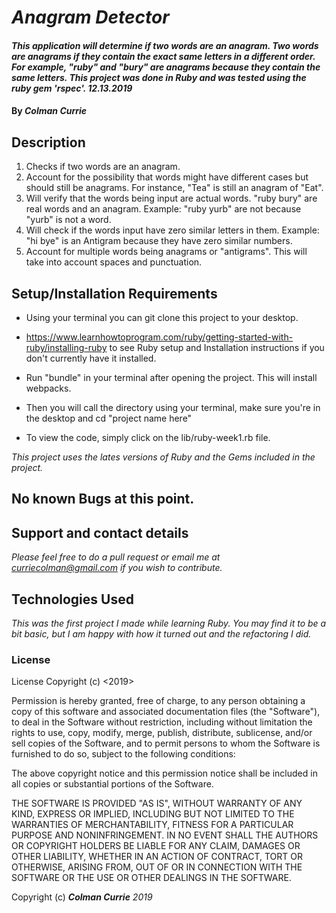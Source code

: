 # _Anagram Detector_

#### _This application will determine if two words are an anagram. Two words are anagrams if they contain the exact same letters in a different order. For example, "ruby" and "bury" are anagrams because they contain the same letters. This project was done in Ruby and was tested using the ruby gem 'rspec'. 12.13.2019_

#### By _**Colman Currie**_

## Description

1. Checks if two words are an anagram.
2. Account for the possibility that words might have different cases but should still be anagrams. For instance, "Tea" is still an anagram of "Eat".
3. Will verify that the words being input are actual words. "ruby bury" are real words and an anagram. Example: "ruby yurb" are not because "yurb" is not a word.
4. Will check if the words input have zero similar letters in them. Example: "hi bye" is an Antigram because they have zero similar numbers.
5. Account for multiple words being anagrams or "antigrams". This will take into account spaces and punctuation.

## Setup/Installation Requirements

* Using your terminal you can git clone this project to your desktop.

* https://www.learnhowtoprogram.com/ruby/getting-started-with-ruby/installing-ruby to see Ruby setup and Installation instructions if you don't currently have it installed.

* Run "bundle" in your terminal after opening the project. This will install webpacks.

* Then you will call the directory using your terminal, make sure you're in the desktop and cd "project name here"

* To view the code, simply click on the lib/ruby-week1.rb file.




_This project uses the lates versions of Ruby and the Gems included in the project._

## No known Bugs at this point.



## Support and contact details

_Please feel free to do a pull request or email me at curriecolman@gmail.com if you wish to contribute._

## Technologies Used

_This was the first project I made while learning Ruby. You may find it to be a bit basic, but I am happy with how it turned out and the refactoring I did._

### License
License Copyright (c) <2019>

Permission is hereby granted, free of charge, to any person obtaining a copy of this software and associated documentation files (the "Software"), to deal in the Software without restriction, including without limitation the rights to use, copy, modify, merge, publish, distribute, sublicense, and/or sell copies of the Software, and to permit persons to whom the Software is furnished to do so, subject to the following conditions:

The above copyright notice and this permission notice shall be included in all copies or substantial portions of the Software.

THE SOFTWARE IS PROVIDED "AS IS", WITHOUT WARRANTY OF ANY KIND, EXPRESS OR IMPLIED, INCLUDING BUT NOT LIMITED TO THE WARRANTIES OF MERCHANTABILITY, FITNESS FOR A PARTICULAR PURPOSE AND NONINFRINGEMENT. IN NO EVENT SHALL THE AUTHORS OR COPYRIGHT HOLDERS BE LIABLE FOR ANY CLAIM, DAMAGES OR OTHER LIABILITY, WHETHER IN AN ACTION OF CONTRACT, TORT OR OTHERWISE, ARISING FROM, OUT OF OR IN CONNECTION WITH THE SOFTWARE OR THE USE OR OTHER DEALINGS IN THE SOFTWARE.

Copyright (c)  **_Colman Currie_** _2019_
